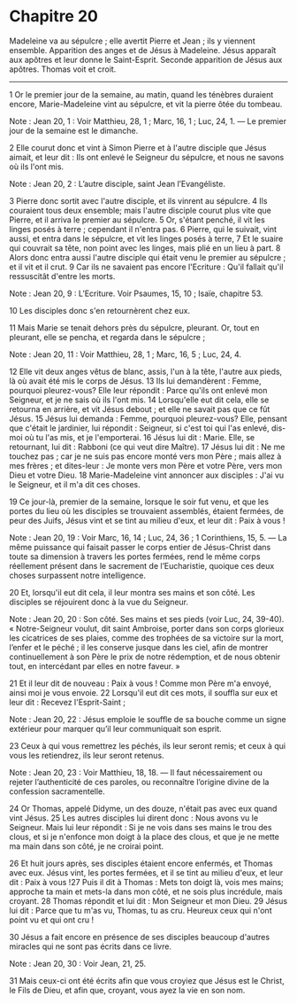 # Chapitre 20

Madeleine va au sépulcre ; elle avertit Pierre et Jean ; ils y viennent ensemble.
Apparition des anges et de Jésus à Madeleine.
Jésus apparaît aux apôtres et leur donne le Saint-Esprit.
Seconde apparition de Jésus aux apôtres.
Thomas voit et croit.

***

1 Or le premier jour de la semaine, au matin, quand les ténèbres duraient encore, Marie-Madeleine vint au sépulcre, et vit la pierre ôtée du tombeau.

<span class="bible-note">Note : </span> Jean 20, 1 : Voir Matthieu, 28, 1 ; Marc, 16, 1 ; Luc, 24, 1. ― Le premier jour de la semaine est le dimanche.

2 Elle courut donc et vint à Simon Pierre et à l'autre disciple que Jésus aimait, et leur dit : Ils ont enlevé le Seigneur du sépulcre, et nous ne savons où ils l'ont mis.

<span class="bible-note">Note : </span> Jean 20, 2 : L’autre disciple, saint Jean l’Evangéliste.

3 Pierre donc sortit avec l'autre disciple, et ils vinrent au sépulcre. 4 Ils couraient tous deux ensemble; mais l'autre disciple courut plus vite que Pierre, et il arriva le premier au sépulcre. 5 Or, s'étant penché, il vit les linges posés à terre ; cependant il n'entra pas. 6 Pierre, qui le suivait, vint aussi, et entra dans le sépulcre, et vit les linges posés à terre, 7 Et le suaire qui couvrait sa tête, non point avec les linges, mais plié en un lieu à part. 8 Alors donc entra aussi l'autre disciple qui était venu le premier au sépulcre ; et il vit et il crut. 9 Car ils ne savaient pas encore l'Ecriture : Qu'il fallait qu'il ressuscitât d'entre les morts.

<span class="bible-note">Note : </span> Jean 20, 9 : L’Ecriture. Voir Psaumes, 15, 10 ; Isaïe, chapitre 53.

10 Les disciples donc s'en retournèrent chez eux.


11 Mais Marie se tenait dehors près du sépulcre, pleurant. Or, tout en pleurant, elle se pencha, et regarda dans le sépulcre ;

<span class="bible-note">Note : </span> Jean 20, 11 : Voir Matthieu, 28, 1 ; Marc, 16, 5 ; Luc, 24, 4.

12 Elle vit deux anges vêtus de blanc, assis, l'un à la tête, l'autre aux pieds, là où avait été mis le corps de Jésus. 13 Ils lui demandèrent : Femme, pourquoi pleurez-vous? Elle leur répondit : Parce qu'ils ont enlevé mon Seigneur, et je ne sais où ils l'ont mis. 14 Lorsqu'elle eut dit cela, elle se retourna en arrière, et vit Jésus debout ; et elle ne savait pas que ce fût Jésus. 15 Jésus lui demanda : Femme, pourquoi pleurez-vous? Elle, pensant que c'était le jardinier, lui répondit : Seigneur, si c'est toi qui l'as enlevé, dis-moi où tu l'as mis, et je l'emporterai. 16 Jésus lui dit : Marie. Elle, se retournant, lui dit : Rabboni (ce qui veut dire Maître). 17 Jésus lui dit : Ne me touchez pas ; car je ne suis pas encore monté vers mon Père ; mais allez à mes frères ; et dites-leur : Je monte vers mon Père et votre Père, vers mon Dieu et votre Dieu. 18 Marie-Madeleine vint annoncer aux disciples : J'ai vu le Seigneur, et il m'a dit ces choses.


19 Ce jour-là, premier de la semaine, lorsque le soir fut venu, et que les portes du lieu où les disciples se trouvaient assemblés, étaient fermées, de peur des Juifs, Jésus vint et se tint au milieu d'eux, et leur dit : Paix à vous !

<span class="bible-note">Note : </span> Jean 20, 19 : Voir Marc, 16, 14 ; Luc, 24, 36 ; 1 Corinthiens, 15, 5. ― La même puissance qui faisait passer le corps entier de Jésus-Christ dans toute sa dimension à travers les portes fermées, rend le même corps réellement présent dans le sacrement de l’Eucharistie, quoique ces deux choses surpassent notre intelligence.

20 Et, lorsqu'il eut dit cela, il leur montra ses mains et son côté. Les disciples se réjouirent donc à la vue du Seigneur.

<span class="bible-note">Note : </span> Jean 20, 20 : Son côté. Ses mains et ses pieds (voir Luc, 24, 39-40). « Notre-Seigneur voulut, dit saint Ambroise, porter dans son corps glorieux les cicatrices de ses plaies, comme des trophées de sa victoire sur la mort, l’enfer et le péché ; il les conserve jusque dans les ciel, afin de montrer continuellement à son Père le prix de notre rédemption, et de nous obtenir tout, en intercédant par elles en notre faveur. »

21 Et il leur dit de nouveau : Paix à vous ! Comme mon Père m'a envoyé, ainsi moi je vous envoie. 22 Lorsqu'il eut dit ces mots, il souffla sur eux et leur dit : Recevez l'Esprit-Saint ;

<span class="bible-note">Note : </span> Jean 20, 22 : Jésus emploie le souffle de sa bouche comme un signe extérieur pour marquer qu’il leur communiquait son esprit.

23 Ceux à qui vous remettrez les péchés, ils leur seront remis; et ceux à qui vous les retiendrez, ils leur seront retenus.

<span class="bible-note">Note : </span> Jean 20, 23 : Voir Matthieu, 18, 18. ― Il faut nécessairement ou rejeter l’authenticité de ces paroles, ou reconnaître l’origine divine de la confession sacramentelle.


24 Or Thomas, appelé Didyme, un des douze, n'était pas avec eux quand vint Jésus. 25 Les autres disciples lui dirent donc : Nous avons vu le Seigneur. Mais lui leur répondit : Si je ne vois dans ses mains le trou des clous, et si je n'enfonce mon doigt à la place des clous, et que je ne mette ma main dans son côté, je ne croirai point.


26 Et huit jours après, ses disciples étaient encore enfermés, et Thomas avec eux. Jésus vint, les portes fermées, et il se tint au milieu d'eux, et leur dit : Paix à vous !27 Puis il dit à Thomas : Mets ton doigt là, vois mes mains; approche ta main et mets-la dans mon côté, et ne sois plus incrédule, mais croyant. 28 Thomas répondit et lui dit : Mon Seigneur et mon Dieu. 29 Jésus lui dit : Parce que tu m'as vu, Thomas, tu as cru. Heureux ceux qui n'ont point vu et qui ont cru !


30 Jésus a fait encore en présence de ses disciples beaucoup d'autres miracles qui ne sont pas écrits dans ce livre.

<span class="bible-note">Note : </span> Jean 20, 30 : Voir Jean, 21, 25.

31 Mais ceux-ci ont été écrits afin que vous croyiez que Jésus est le Christ, le Fils de Dieu, et afin que, croyant, vous ayez la vie en son nom.

